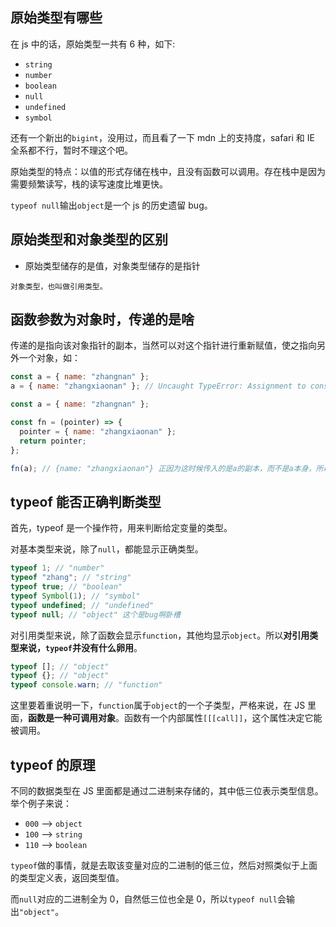 ## 原始类型有哪些

在 js 中的话，原始类型一共有 6 种，如下:

- `string`
- `number`
- `boolean`
- `null`
- `undefined`
- `symbol`

还有一个新出的`bigint`，没用过，而且看了一下 mdn 上的支持度，safari 和 IE 全系都不行，暂时不理这个吧。

原始类型的特点：以值的形式存储在栈中，且没有函数可以调用。存在栈中是因为需要频繁读写，栈的读写速度比堆更快。

`typeof null`输出`object`是一个 js 的历史遗留 bug。

## 原始类型和对象类型的区别

- 原始类型储存的是值，对象类型储存的是指针

```!
对象类型，也叫做引用类型。
```

## 函数参数为对象时，传递的是啥

传递的是指向该对象指针的副本，当然可以对这个指针进行重新赋值，使之指向另外一个对象，如：

```js
const a = { name: "zhangnan" };
a = { name: "zhangxiaonan" }; // Uncaught TypeError: Assignment to constant variable
```

```js
const a = { name: "zhangnan" };

const fn = (pointer) => {
  pointer = { name: "zhangxiaonan" };
  return pointer;
};

fn(a); // {name: "zhangxiaonan"} 正因为这时候传入的是a的副本，而不是a本身，所以才可以重新赋值
```

## typeof 能否正确判断类型

首先，typeof 是一个操作符，用来判断给定变量的类型。

对基本类型来说，除了`null`，都能显示正确类型。

```js
typeof 1; // "number"
typeof "zhang"; // "string"
typeof true; // "boolean"
typeof Symbol(1); // "symbol"
typeof undefined; // "undefined"
typeof null; // "object" 这个是bug啊卧槽
```

对引用类型来说，除了函数会显示`function`，其他均显示`object`。所以**对引用类型来说，`typeof`并没有什么卵用**。

```js
typeof []; // "object"
typeof {}; // "object"
typeof console.warn; // "function"
```

这里要着重说明一下，`function`属于`object`的一个子类型，严格来说，在 JS 里面，**函数是一种可调用对象**。函数有一个内部属性`[[[call]]`，这个属性决定它能被调用。

## typeof 的原理

不同的数据类型在 JS 里面都是通过二进制来存储的，其中低三位表示类型信息。举个例子来说：

- `000` --> `object`
- `100` --> `string`
- `110` --> `boolean`

`typeof`做的事情，就是去取该变量对应的二进制的低三位，然后对照类似于上面的类型定义表，返回类型值。

而`null`对应的二进制全为 0，自然低三位也全是 0，所以`typeof null`会输出`"object"`。
